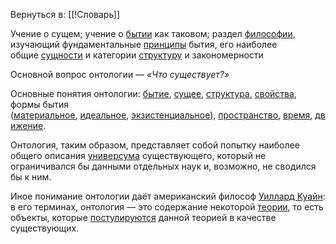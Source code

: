 Вернуться в: [[!Словарь]]

Учение о сущем; учение о [бытии](https://ru.wikipedia.org/wiki/%D0%91%D1%8B%D1%82%D0%B8%D0%B5 "Бытие") как таковом; раздел [философии](https://ru.wikipedia.org/wiki/%D0%A4%D0%B8%D0%BB%D0%BE%D1%81%D0%BE%D1%84%D0%B8%D1%8F "Философия"), изучающий фундаментальные [принципы](https://ru.wikipedia.org/wiki/%D0%9F%D1%80%D0%B8%D0%BD%D1%86%D0%B8%D0%BF "Принцип") бытия, его наиболее общие [сущности](https://ru.wikipedia.org/wiki/%D0%A1%D1%83%D1%89%D0%BD%D0%BE%D1%81%D1%82%D1%8C "Сущность") и категории [структуру](https://ru.wikipedia.org/wiki/%D0%A1%D1%82%D1%80%D1%83%D0%BA%D1%82%D1%83%D1%80%D0%B0_(%D1%84%D0%B8%D0%BB%D0%BE%D1%81%D0%BE%D1%84%D0%B8%D1%8F) "Структура (философия)") и закономерности

Основной вопрос онтологии — _«Что существует?»_

Основные понятия онтологии: [бытие](https://ru.wikipedia.org/wiki/%D0%91%D1%8B%D1%82%D0%B8%D0%B5 "Бытие"), [сущее](https://ru.wikipedia.org/wiki/%D0%A1%D1%83%D1%89%D0%B5%D0%B5 "Сущее"), [структура](https://ru.wikipedia.org/wiki/%D0%A1%D1%82%D1%80%D1%83%D0%BA%D1%82%D1%83%D1%80%D0%B0_(%D1%84%D0%B8%D0%BB%D0%BE%D1%81%D0%BE%D1%84%D0%B8%D1%8F) "Структура (философия)"), [свойства](https://ru.wikipedia.org/wiki/%D0%A1%D0%B2%D0%BE%D0%B9%D1%81%D1%82%D0%B2%D0%BE "Свойство"), формы бытия ([материальное](https://ru.wikipedia.org/wiki/%D0%9C%D0%B0%D1%82%D0%B5%D1%80%D0%B8%D1%8F_(%D1%84%D0%B8%D0%BB%D0%BE%D1%81%D0%BE%D1%84%D0%B8%D1%8F) "Материя (философия)"), [идеальное](https://ru.wikipedia.org/wiki/%D0%98%D0%B4%D0%B5%D0%B0%D0%BB%D1%8C%D0%BD%D0%BE%D0%B5_(%D1%84%D0%B8%D0%BB%D0%BE%D1%81%D0%BE%D1%84%D0%B8%D1%8F) "Идеальное (философия)"), [экзистенциальное](https://ru.wikipedia.org/wiki/%D0%AD%D0%BA%D0%B7%D0%B8%D1%81%D1%82%D0%B5%D0%BD%D1%86%D0%B8%D1%8F "Экзистенция")), [пространство](https://ru.wikipedia.org/wiki/%D0%A4%D0%B8%D0%BB%D0%BE%D1%81%D0%BE%D1%84%D0%B8%D1%8F_%D0%BF%D1%80%D0%BE%D1%81%D1%82%D1%80%D0%B0%D0%BD%D1%81%D1%82%D0%B2%D0%B0_%D0%B8_%D0%B2%D1%80%D0%B5%D0%BC%D0%B5%D0%BD%D0%B8 "Философия пространства и времени"), [время](https://ru.wikipedia.org/wiki/%D0%92%D1%80%D0%B5%D0%BC%D1%8F "Время"), [движение](https://ru.wikipedia.org/wiki/%D0%94%D0%B2%D0%B8%D0%B6%D0%B5%D0%BD%D0%B8%D0%B5_(%D1%84%D0%B8%D0%BB%D0%BE%D1%81%D0%BE%D1%84%D0%B8%D1%8F) "Движение (философия)").

Онтология, таким образом, представляет собой попытку наиболее общего описания [универсума](https://ru.wikipedia.org/wiki/%D0%A3%D0%BD%D0%B8%D0%B2%D0%B5%D1%80%D1%81%D1%83%D0%BC "Универсум") существующего, который не ограничивался бы данными отдельных наук и, возможно, не сводился бы к ним.

Иное понимание онтологии даёт американский философ [Уиллард Куайн](https://ru.wikipedia.org/wiki/%D0%A3%D0%B8%D0%BB%D0%BB%D0%B0%D1%80%D0%B4_%D0%9A%D1%83%D0%B0%D0%B9%D0%BD "Уиллард Куайн"): в его терминах, онтология — это содержание некоторой [теории](https://ru.wikipedia.org/wiki/%D0%A2%D0%B5%D0%BE%D1%80%D0%B8%D1%8F "Теория"), то есть объекты, которые [постулируются](https://ru.wikipedia.org/wiki/%D0%9F%D0%BE%D1%81%D1%82%D1%83%D0%BB%D0%B0%D1%82 "Постулат") данной теорией в качестве существующих.